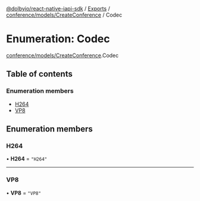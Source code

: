 [@dolbyio/react-native-iapi-sdk](../README.md) / [Exports](../modules.md) / [conference/models/CreateConference](../modules/conference_models_CreateConference.md) / Codec

# Enumeration: Codec

[conference/models/CreateConference](../modules/conference_models_CreateConference.md).Codec

## Table of contents

### Enumeration members

- [H264](conference_models_CreateConference.Codec.md#h264)
- [VP8](conference_models_CreateConference.Codec.md#vp8)

## Enumeration members

### H264

• **H264** = `"H264"`

___

### VP8

• **VP8** = `"VP8"`
